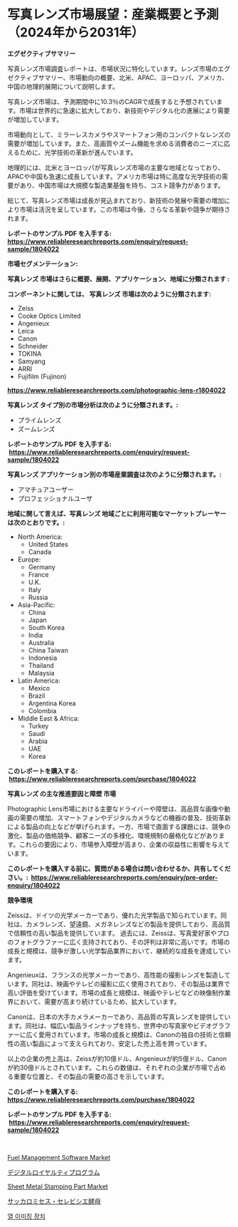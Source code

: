 <p><h1>写真レンズ市場展望：産業概要と予測（2024年から2031年）</h1></p><p><strong>エグゼクティブサマリー</strong></p>
<p><p>写真レンズ市場調査レポートは、市場状況に特化しています。レンズ市場のエグゼクティブサマリー、市場動向の概要、北米、APAC、ヨーロッパ、アメリカ、中国の地理的展開について説明します。</p><p>写真レンズ市場は、予測期間中に10.3％のCAGRで成長すると予想されています。市場は世界的に急速に拡大しており、新技術やデジタル化の進展により需要が増加しています。</p><p>市場動向として、ミラーレスカメラやスマートフォン用のコンパクトなレンズの需要が増加しています。また、高画質やズーム機能を求める消費者のニーズに応えるために、光学技術の革新が進んでいます。</p><p>地理的には、北米とヨーロッパが写真レンズ市場の主要な地域となっており、APACや中国も急速に成長しています。アメリカ市場は特に高度な光学技術の需要があり、中国市場は大規模な製造業基盤を持ち、コスト競争力があります。</p><p>総じて、写真レンズ市場は成長が見込まれており、新技術の発展や需要の増加により市場は活況を呈しています。この市場は今後、さらなる革新や競争が期待されます。</p></p>
<p><strong>レポートのサンプル PDF を入手する: <a href="https://www.reliableresearchreports.com/enquiry/request-sample/1804022">https://www.reliableresearchreports.com/enquiry/request-sample/1804022</a></strong></p>
<p><strong>市場セグメンテーション:</strong></p>
<p><strong> 写真レンズ 市場はさらに概要、展開、アプリケーション、地域に分類されます :</strong></p>
<p><strong>コンポーネントに関しては、 写真レンズ 市場は次のように分類されます: &nbsp;</strong></p>
<p><ul><li>Zeiss</li><li>Cooke Optics Limited</li><li>Angenieux</li><li>Leica</li><li>Canon</li><li>Schneider</li><li>TOKINA</li><li>Samyang</li><li>ARRI</li><li>Fujifilm (Fujinon)</li></ul></p>
<p><strong><a href="https://www.reliableresearchreports.com/photographic-lens-r1804022">https://www.reliableresearchreports.com/photographic-lens-r1804022</a></strong></p>
<p><strong> 写真レンズ タイプ別の市場分析は次のように分類されます。:</strong></p>
<p><ul><li>プライムレンズ</li><li>ズームレンズ</li></ul></p>
<p><strong>レポートのサンプル PDF を入手する: &nbsp;<a href="https://www.reliableresearchreports.com/enquiry/request-sample/1804022">https://www.reliableresearchreports.com/enquiry/request-sample/1804022</a></strong></p>
<p><strong> 写真レンズ アプリケーション別の市場産業調査は次のように分類されます。:</strong></p>
<p><ul><li>アマチュアユーザー</li><li>プロフェッショナルユーザ</li></ul></p>
<p><strong>地域に関して言えば、写真レンズ 地域ごとに利用可能なマーケットプレーヤーは次のとおりです。:</strong></p>
<p><ul>
    <li>
        North America:
        <ul>
            <li>United States</li>
            <li>Canada</li>
        </ul>
    </li>
    <li>
        Europe:
        <ul>
            <li>Germany</li>
            <li>France</li>
            <li>U.K.</li>
            <li>Italy</li>
            <li>Russia</li>
        </ul>
    </li>
    <li>
        Asia-Pacific:
        <ul>
            <li>China</li>
            <li>Japan</li>
            <li>South Korea</li>
            <li>India</li>
            <li>Australia</li>
            <li>China Taiwan</li>
            <li>Indonesia</li>
            <li>Thailand</li>
            <li>Malaysia</li>
        </ul>
    </li>
    <li>
        Latin America:
        <ul>
            <li>Mexico</li>
            <li>Brazil</li>
            <li>Argentina Korea</li>
            <li>Colombia</li>
        </ul>
    </li>
    <li>
        Middle East & Africa:
        <ul>
            <li>Turkey</li>
            <li>Saudi</li>
            <li>Arabia</li>
            <li>UAE</li>
            <li>Korea</li>
        </ul>
    </li>
    </ul></p>
<p><strong>このレポートを購入する: &nbsp;<a href="https://www.reliableresearchreports.com/purchase/1804022">https://www.reliableresearchreports.com/purchase/1804022</a></strong></p>
<p><strong>写真レンズ の主な推進要因と障壁 市場</strong></p>
<p><p>Photographic Lens市場における主要なドライバーや障壁は、高品質な画像や動画の需要の増加、スマートフォンやデジタルカメラなどの機器の普及、技術革新による製品の向上などが挙げられます。一方、市場で直面する課題には、競争の激化、製品の価格競争、顧客ニーズの多様化、環境規制の厳格化などがあります。これらの要因により、市場参入障壁が高まり、企業の収益性に影響を与えています。</p></p>
<p><strong>このレポートを購入する前に、質問がある場合は問い合わせるか、共有してください。:&nbsp; <a href="https://www.reliableresearchreports.com/enquiry/pre-order-enquiry/1804022">https://www.reliableresearchreports.com/enquiry/pre-order-enquiry/1804022</a></strong></p>
<p><strong>競争環境</strong></p>
<p><p>Zeissは、ドイツの光学メーカーであり、優れた光学製品で知られています。同社は、カメラレンズ、望遠鏡、メガネレンズなどの製品を提供しており、高品質で信頼性の高い製品を提供しています。 過去には、Zeissは、写真愛好家やプロのフォトグラファーに広く支持されており、その評判は非常に高いです。市場の成長と規模は、競争が激しい光学製品業界において、継続的な成長を達成しています。</p><p>Angenieuxは、フランスの光学メーカーであり、高性能の撮影レンズを製造しています。同社は、映画やテレビの撮影に広く使用されており、その製品は業界で高い評価を受けています。市場の成長と規模は、映画やテレビなどの映像制作業界において、需要が高まり続けているため、拡大しています。</p><p>Canonは、日本の大手カメラメーカーであり、高品質の写真レンズを提供しています。同社は、幅広い製品ラインナップを持ち、世界中の写真家やビデオグラファーに広く愛用されています。市場の成長と規模は、Canonの独自の技術と信頼性の高い製品によって支えられており、安定した売上高を誇っています。</p><p>以上の企業の売上高は、Zeissが約10億ドル、Angenieuxが約5億ドル、Canonが約30億ドルとされています。これらの数値は、それぞれの企業が市場で占める重要な位置と、その製品の需要の高さを示しています。</p></p>
<p><strong>このレポートを購入する: &nbsp; <a href="https://www.reliableresearchreports.com/purchase/1804022">https://www.reliableresearchreports.com/purchase/1804022</a></strong></p>
<p><strong>レポートのサンプル PDF を入手する: &nbsp;<a href="https://www.reliableresearchreports.com/enquiry/request-sample/1804022">https://www.reliableresearchreports.com/enquiry/request-sample/1804022</a></strong><strong></strong></p>
<p>&nbsp;</p>
<p><p><a href="https://github.com/mharielmesa/Market-Research-Report-List-2/blob/main/fuel-management-software-market.md">Fuel Management Software Market</a></p><p><a href="https://github.com/dandier2003/Market-Research-Report-List-1/blob/main/155412325698.md">デジタルロイヤルティプログラム</a></p><p><a href="https://www.linkedin.com/pulse/sheet-metal-stamping-part-market-research-report-provides-critical-fm0qc?trackingId=hV%2F2dZmqV%2BRnGJ3JRDRclQ%3D%3D">Sheet Metal Stamping Part Market</a></p><p><a href="https://github.com/sghwr779811674/Market-Research-Report-List-1/blob/main/567783825697.md">サッカロミセス・セレビシエ酵母</a></p><p><a href="https://github.com/OwenHamiytll568745/Market-Research-Report-List-1/blob/main/774289723332.md">열 이미징 장치</a></p></p>